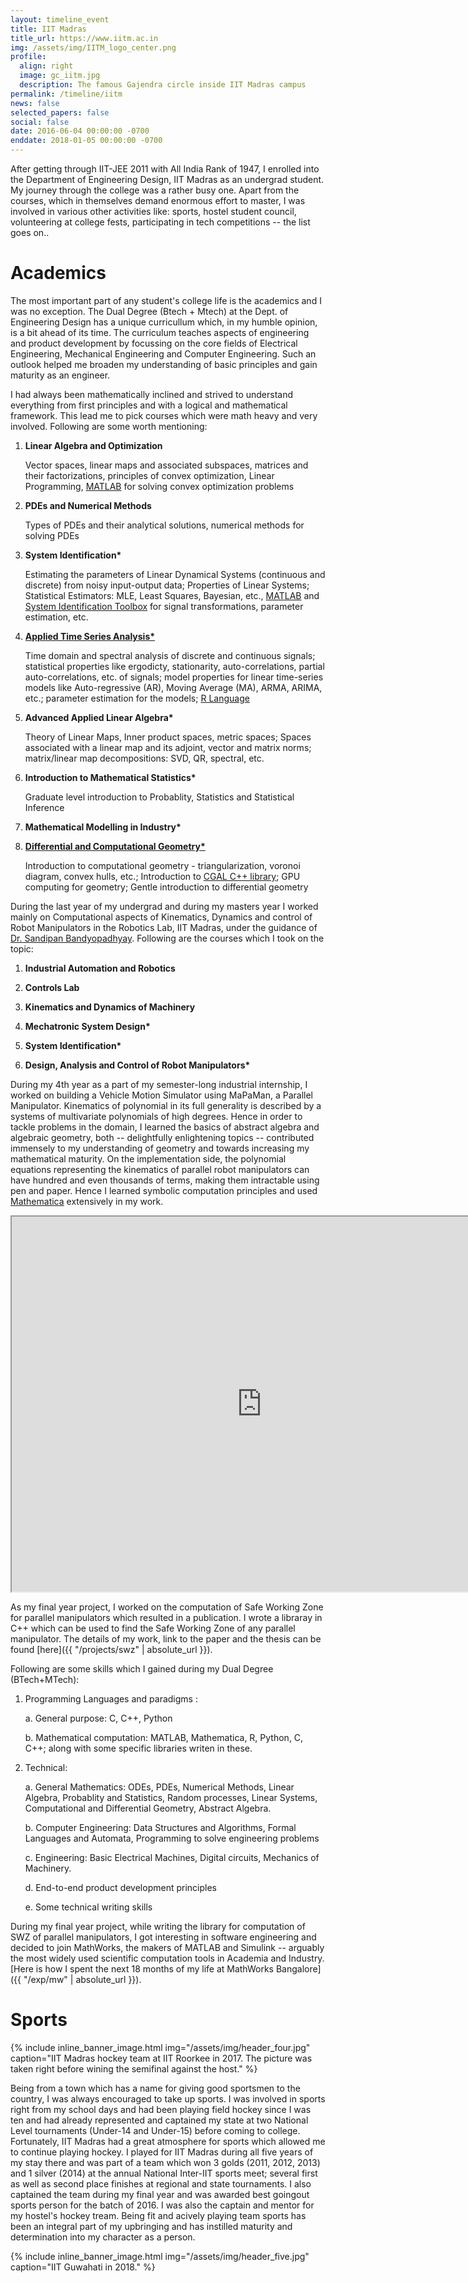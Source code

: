 ```yaml
---
layout: timeline_event
title: IIT Madras
title_url: https://www.iitm.ac.in
img: /assets/img/IITM_logo_center.png
profile:
  align: right
  image: gc_iitm.jpg
  description: The famous Gajendra circle inside IIT Madras campus
permalink: /timeline/iitm
news: false
selected_papers: false
social: false
date: 2016-06-04 00:00:00 -0700
enddate: 2018-01-05 00:00:00 -0700
---
```


After getting through IIT-JEE 2011 with All India Rank of 1947, I enrolled into the Department of Engineering Design, IIT Madras as an undergrad student. My journey through the college was a rather busy one. Apart from the courses, which in themselves demand enormous effort to master, I was involved in various other activities like: sports, hostel student council, volunteering at college fests, participating in tech competitions -- the list goes on..



# Academics
The most important part of any student's college life is the academics and I was no exception. The Dual Degree (Btech + Mtech) at the Dept. of Engineering Design has a unique curricullum which, in my humble opinion, is a bit ahead of its time. The curriculum teaches aspects of engineering and product development by focussing on the core fields of Electrical Engineering, Mechanical Engineering and Computer Engineering. Such an outlook helped me broaden my understanding of basic principles and gain maturity as an engineer.

I had always been mathematically inclined and strived to understand everything from first principles and with a logical and mathematical framework. This lead me to pick courses which were math heavy and very involved. Following are some worth mentioning:

1. **Linear Algebra and Optimization**

   Vector spaces, linear maps and associated subspaces, matrices and their factorizations, principles of convex optimization, Linear Programming, [MATLAB](https://www.mathworks.com/products/matlab.html) for solving convex optimization problems

2. **PDEs and Numerical Methods**

   Types of PDEs and their analytical solutions, numerical methods for solving PDEs

3. **System Identification\***

   Estimating the parameters of Linear Dynamical Systems (continuous and discrete) from noisy input-output data; Properties of Linear Systems; Statistical Estimators: MLE, Least Squares, Bayesian, etc., [MATLAB](https://www.mathworks.com/products/matlab.html) and [System Identification Toolbox](https://www.mathworks.com/products/sysid.html) for signal transformations, parameter estimation, etc.

4. [**Applied Time Series Analysis\***](https://onlinecourses.nptel.ac.in/noc17_ch03/preview)

   Time domain and spectral analysis of discrete and continuous signals; statistical properties like ergodicty, stationarity, auto-correlations, partial auto-correlations, etc. of signals; model properties for linear time-series models like Auto-regressive (AR), Moving Average (MA), ARMA, ARIMA, etc.; parameter estimation for the models; [R Language](https://www.r-project.org/about.html)

5. **Advanced Applied Linear Algebra\***

   Theory of Linear Maps, Inner product spaces, metric spaces; Spaces associated with a linear map and its adjoint, vector and matrix norms; matrix/linear map decompositions: SVD, QR, spectral, etc.

6. **Introduction to Mathematical Statistics\***

   Graduate level introduction to Probablity, Statistics and Statistical Inference

7. **Mathematical Modelling in Industry\***


8. [**Differential and Computational Geometry\***](https://ed.iitm.ac.in/~raman/diffcomp.html)

   Introduction to computational geometry - triangularization, voronoi diagram, convex hulls, etc.; Introduction to [CGAL C++ library](https://www.cgal.org/); GPU computing for geometry; Gentle introduction to differential geometry

During the last year of my undergrad and during my masters year I worked mainly on Computational aspects of Kinematics, Dynamics and control of Robot Manipulators in the <span id="rblab">Robotics Lab, IIT Madras,</span> under the guidance of [Dr. Sandipan Bandyopadhyay](https://ed.iitm.ac.in/~sandipan/). Following are the courses which I took on the topic:

1. **Industrial Automation and Robotics**

2. **Controls Lab**

3. **Kinematics and Dynamics of Machinery**

4. **Mechatronic System Design\***

5. **System Identification\***

6. **Design, Analysis and Control of Robot Manipulators\***

During my 4th year as a part of my semester-long industrial internship, I worked on building a Vehicle Motion Simulator using MaPaMan, a Parallel Manipulator. Kinematics of polynomial in its full generality is described by a systems of multivariate polynomials of high degrees. Hence in order to tackle problems in the domain, I learned the basics of abstract algebra and algebraic geometry, both -- delightfully enlightening topics -- contributed immensely to my understanding of geometry and towards increasing my mathematical maturity. On the implementation side, the polynomial equations representing the kinematics of parallel robot manipulators can have hundred and even thousands of terms, making them intractable using pen and paper. Hence I learned symbolic computation principles and used [Mathematica](https://www.wolfram.com/mathematica/) extensively in my work.

<iframe id="intern" src="https://drive.google.com/file/d/1KqWk2QGQjLfhfkF5StcBvHZS18z4PWI8/preview" width="800" height="600"></iframe>

As my final year project, I worked on the computation of Safe Working Zone for parallel manipulators which resulted in a publication. I wrote a libraray in C++ which can be used to find the Safe Working Zone of any parallel manipulator. The details of my work, link to the paper and the thesis can be found [here]({{ "/projects/swz" | absolute_url }}).

Following are some skills which I gained during my Dual Degree (BTech+MTech):

1. Programming Languages and paradigms :

    a. General purpose: C, C++, Python

    b. Mathematical computation: MATLAB, Mathematica, R, Python, C, C++; along with some specific libraries writen in these.

2. Technical:

    a. General Mathematics: ODEs, PDEs, Numerical Methods, Linear Algebra, Probablity and Statistics, Random processes, Linear Systems, Computational and Differential Geometry, Abstract Algebra.

    b. Computer Engineering: Data Structures and Algorithms, Formal Languages and Automata, Programming to solve engineering problems

    c. Engineering: Basic Electrical Machines, Digital circuits, Mechanics of Machinery.

    d. End-to-end product development principles

    e. Some technical writing skills

During my final year project, while writing the library for computation of SWZ of parallel manipulators, I got interesting in software engineering and decided to join MathWorks, the makers of MATLAB and Simulink -- arguably the most widely used scientific computation tools in Academia and Industry. [Here is how I spent the next 18 months of my life at MathWorks Bangalore]({{ "/exp/mw" | absolute_url }}).


# Sports



{% include inline_banner_image.html img="/assets/img/header_four.jpg" caption="IIT Madras hockey team at IIT Roorkee in 2017. The picture was taken right before wining the semifinal against the host." %}

Being from a town which has a name for giving good sportsmen to the country, I was always encouraged to take up sports. I was involved in sports right from my school days and had been playing field hockey since I was ten and had already represented and captained my state at two National Level tournaments (Under-14 and Under-15) before coming to college. Fortunately, IIT Madras had a great atmosphere for sports which allowed me to continue playing hockey. I played for IIT Madras during all five years of my stay there and was part of a team which won 3 golds (2011, 2012, 2013) and 1 silver (2014) at the annual National Inter-IIT sports meet; several first as well as second place finishes at regional and state tournaments. I also captained the team during my final year and was awarded best goingout sports person for the batch of 2016. I was also the captain and mentor for my hostel's hockey tream.
Being fit and acively playing team sports has been an integral part of my upbringing and has instilled maturity and determination into my character as a person.

{% include inline_banner_image.html img="/assets/img/header_five.jpg" caption="IIT Guwahati in 2018." %}
